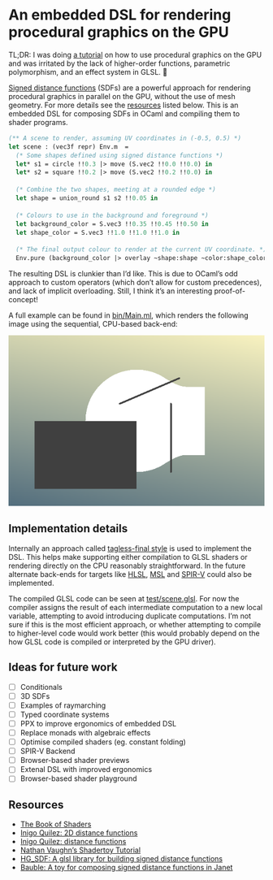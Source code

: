 # An embedded DSL for rendering procedural graphics on the GPU

TL;DR: I was doing [a tutorial](https://inspirnathan.com/posts/47-shadertoy-tutorial-part-1/)
on how to use procedural graphics on the GPU and was irritated by the lack of
higher-order functions, parametric polymorphism, and an effect system in GLSL. 🥲

[Signed distance functions] (SDFs) are a powerful approach for rendering
procedural graphics in parallel on the GPU, without the use of mesh geometry.
For more details see the  [resources](#resources) listed below. This is an
embedded DSL for composing SDFs in OCaml and compiling them to shader programs.

```ocaml
(** A scene to render, assuming UV coordinates in (-0.5, 0.5) *)
let scene : (vec3f repr) Env.m  =
  (* Some shapes defined using signed distance functions *)
  let* s1 = circle !!0.3 |> move (S.vec2 !!0.0 !!0.0) in
  let* s2 = square !!0.2 |> move (S.vec2 !!0.2 !!0.0) in

  (* Combine the two shapes, meeting at a rounded edge *)
  let shape = union_round s1 s2 !!0.05 in

  (* Colours to use in the background and foreground *)
  let background_color = S.vec3 !!0.35 !!0.45 !!0.50 in
  let shape_color = S.vec3 !!1.0 !!1.0 !!1.0 in

  (* The final output colour to render at the current UV coordinate. *)
  Env.pure (background_color |> overlay ~shape:shape ~color:shape_color)
```

The resulting DSL is clunkier than I’d like. This is due to OCaml’s odd approach
to custom operators (which don’t allow for custom precedences), and lack of
implicit overloading. Still, I think it’s an interesting proof-of-concept!

A full example can be found in [bin/Main.ml](./bin/Main.ml), which renders the
following image using the sequential, CPU-based back-end:

![The rendered output of Main.ml](./test/scene.png)

## Implementation details

Internally an approach called [tagless-final style] is used to implement the DSL.
This helps make supporting either compilation to GLSL shaders or rendering
directly on the CPU reasonably straightforward. In the future alternate
back-ends for targets like [HLSL], [MSL] and [SPIR-V] could also be implemented.

The compiled GLSL code can be seen at [test/scene.glsl](./test/scene.glsl).
For now the compiler assigns the result of each intermediate computation to a
new local variable, attempting to avoid introducing duplicate computations.
I’m not sure if this is the most efficient approach, or whether attempting to
compile to higher-level code would work better (this would probably depend on
the how GLSL code is compiled or interpreted by the GPU driver).

[Signed distance functions]: https://en.wikipedia.org/wiki/Signed_distance_function
[tagless-final style]: https://okmij.org/ftp/tagless-final/
[Shadertoy]: https://www.shadertoy.com
[HLSL]: https://learn.microsoft.com/en-us/windows/win32/direct3dhlsl/dx-graphics-hlsl
[MSL]: https://developer.apple.com/metal/Metal-Shading-Language-Specification.pdf
[SPIR-V]: https://www.khronos.org/spir/

## Ideas for future work

- [ ] Conditionals
- [ ] 3D SDFs
- [ ] Examples of raymarching
- [ ] Typed coordinate systems
- [ ] PPX to improve ergonomics of embedded DSL
- [ ] Replace monads with algebraic effects
- [ ] Optimise compiled shaders (eg. constant folding)
- [ ] SPIR-V Backend
- [ ] Browser-based shader previews
- [ ] Extenal DSL with improved ergonomics
- [ ] Browser-based shader playground

## Resources

- [The Book of Shaders](https://thebookofshaders.com/)
- [Inigo Quilez: 2D distance functions](https://iquilezles.org/articles/distfunctions2d/)
- [Inigo Quilez: distance functions](https://iquilezles.org/articles/distfunctions/)
- [Nathan Vaughn’s Shadertoy Tutorial](https://inspirnathan.com/posts/47-shadertoy-tutorial-part-1/)
- [HG_SDF: A glsl library for building signed distance functions](https://mercury.sexy/hg_sdf/)
- [Bauble: A toy for composing signed distance functions in Janet](https://bauble.studio/)
